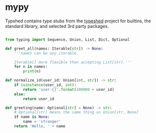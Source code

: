 # mypy

Typshed contains type stubs from the
[typeshed](https://github.com/python/typeshed) project for builtins, the
standard library, and selected 3rd party packages.


```python

from typing import Sequence, Union, List, Dict, Optional

def greet_all(names: Iterable[str]) -> None:
    '''names can be any iterable.

    Iterable[] more flexible than accepting List[str].'''
    for n in names:
        print(n)

def normalize_id(user_id: Union[int, str]) -> str:
    if isinstance(user_id, int):
        return 'user-{}'.format(100000 + user_id)
    else:
        return user_id

def greeting(name: Optional[str] = None) -> str:
    # Optional[str] means the same thing as Union[str, None]
    if name is None:
        name = 'stranger'
    return 'Hello, ' + name


```
